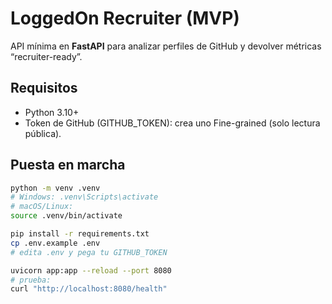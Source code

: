 # LoggedOn Recruiter (MVP)

API mínima en **FastAPI** para analizar perfiles de GitHub y devolver métricas “recruiter-ready”.

## Requisitos
- Python 3.10+
- Token de GitHub (GITHUB_TOKEN): crea uno Fine-grained (solo lectura pública).

## Puesta en marcha
```bash
python -m venv .venv
# Windows: .venv\Scripts\activate
# macOS/Linux:
source .venv/bin/activate

pip install -r requirements.txt
cp .env.example .env
# edita .env y pega tu GITHUB_TOKEN

uvicorn app:app --reload --port 8080
# prueba:
curl "http://localhost:8080/health"
